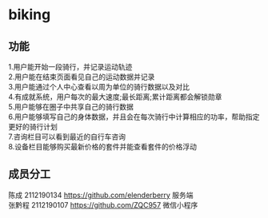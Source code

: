 # biking  
## 功能  
1.用户能开始一段骑行，并记录运动轨迹  
2.用户能在结束页面看见自己的运动数据并记录  
3.用户能通过个人中心查看以周为单位的骑行数据以及对比  
4.有成就系统，用户每次的最大速度;最长距离;累计距离都会解锁勋章  
5.用户能够在圈子中共享自己的骑行数据  
6.用户能够填写自己的身体数据，并且会在每次骑行中计算相应的功率，帮助指定更好的骑行计划  
7.咨询栏目可以看到最近的自行车咨询  
8.设备栏目能够购买最新价格的套件并能查看套件的价格浮动  
## 成员分工  
陈成 2112190134 <https://github.com/elenderberry> 服务端  
张黔程 2112190107 <https://github.com/ZQC957> 微信小程序
